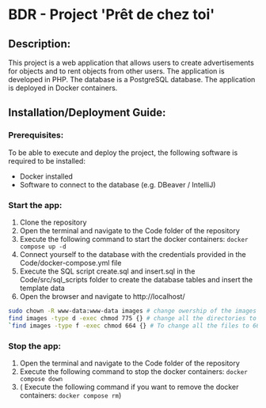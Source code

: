 # BDR - Project 'Prêt de chez toi'

## Description:

This project is a web application that allows users to create advertisements for objects and to rent objects from other
users. The application is developed in PHP. The database is a PostgreSQL database. The application is deployed in Docker
containers.

## Installation/Deployment Guide:

### Prerequisites:

To be able to execute and deploy the project, the following software is required to be installed:

- Docker installed
- Software to connect to the database (e.g. DBeaver / IntelliJ)

### Start the app:

1. Clone the repository
2. Open the terminal and navigate to the Code folder of the repository
3. Execute the following command to start the docker containers: `docker compose up -d`
4. Connect yourself to the database with the credentials provided in the Code/docker-compose.yml file
5. Execute the SQL script create.sql and insert.sql in the Code/src/sql_scripts folder to create the database tables and
   insert the template data
6. Open the browser and navigate to http://localhost/
```bash
sudo chown -R www-data:www-data images # change owership of the images folder to www-data
find images -type d -exec chmod 775 {} # change all the directories to 775 (write for user & group www-data, read for others)
`find images -type f -exec chmod 664 {} # To change all the files to 664 (write for user & group www-data, read for others)
```
### Stop the app:

1. Open the terminal and navigate to the Code folder of the repository
2. Execute the following command to stop the docker containers: `docker compose down`
3. ( Execute the following command if you want to remove the docker containers: `docker compose rm`)

